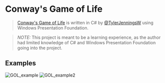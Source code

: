 # Conway's Game of Life

>[ Conway's Game of Life](https://en.wikipedia.org/wiki/Conway%27s_Game_of_Life) is written in C# by [@TylerJenningsW](https://github.com/TylerJenningsW) using Windows Presentation Foundation.

>*NOTE:* This project is meant to be a learning experience, as the author had limited knowledge of C# and Windows Presentation Foundation going into the project.

## Examples

![GOL_example](https://user-images.githubusercontent.com/95639661/199861174-a0400ce0-aec8-4306-a80d-e93664ce8267.gif)
![GOL_example2](https://user-images.githubusercontent.com/95639661/199861712-02df8685-7ca0-477e-b71c-01971ebd6b05.gif)
